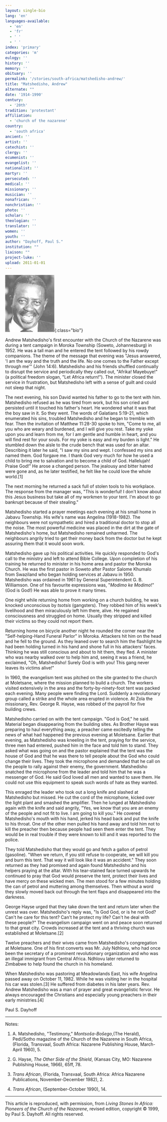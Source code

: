 ```yaml
---
layout: single-bio
lang: 'en'
languages-available:
  - 'en'
  - 'fr'
  - ' '
  - ' '
index: 'primary'
categories: 'm'
eulogy: ''
history: ''
memory: ''
obituary: ''
permalink: '/stories/south-africa/matshedisho-andrew/'
title: "Matshedisho, Andrew"
alternate: ""
date: '1914-1990'
century:
  - '20th'
tradition: 'protestant'
affiliation:
  - 'church of the nazarene'
country:
  - 'south africa'
ancient: ''
artist: ''
catechist: ''
clergy: ''
ecumenist: ''
evangelist: ''
nationalist: ''
martyr: ''
persecuted: ''
medical: ''
missionary: ''
musician: ''
nonafrican: ''
nonchristian: ''
photo: ''
scholar: ''
theologian: ''
translator: ''
women: ''
youth: ''
author: "Dayhoff, Paul S."
institution: ""
liaison: ""
project-luke: ''
upload: 2011-01-01
---
```


![Andrew Matshedisho](/images/bio-pics/southafrica/matshedisho-andrew/matshedisho_andrew.jpg){:class="bio"}

Andrew Matshedisho's first encounter with the Church of the Nazarene was during  a tent campaign in Moroka Township (Soweto, Johannesburg) in 1952.  He was a tall man and he entered the tent followed by his rowdy companions. The theme of the message that evening was "Jesus answered, 'I am the way and the truth and the life.  No one comes to the Father except through me'" (John 14:6).  Matshedisho and his friends shuffled continually to disrupt the service and periodically they called out, "Afrika! Mayebuye!" (a political freedom slogan, "Let Africa return!").  The minister closed the service in frustration, but Matshedisho left with a sense of guilt and could not sleep that night.

The next evening, his son David wanted his father to go to the tent with him. Matshedisho refused as he was tired from work, but his son cried and persisted until it touched his father's heart.   He wondered what it was that the boy saw in it. So they went.  The words of Galatians 5:19-21, which enumerated his sins, troubled Matshedisho and he began to tremble with fear.  Then the invitation of Matthew 11:28-30 spoke to him, "Come to me, all you who are weary and burdened, and I will give you rest.  Take my yoke upon you and learn from me, for I am gentle and humble in heart, and you will find rest for your souls.  For my yoke is easy and my burden is light."  He stumbled down the aisle to the crude bench that was used for an altar.  Describing it later he said, "I saw my sins and wept.  I confessed my sins and named them.  God forgave me.  I thank God very much for how he used a child to bring me to salvation and to become a child of God.  Hallelujah!  Praise God!"  He arose a changed person.  The jealousy and bitter hatred were gone and, as he later testified, he felt like he could love the whole world.[1]

The next morning he returned a sack full of stolen tools to his workplace.  The response from the manager was, "This is wonderful!  I don't know about this Jesus business but take all of my workmen to your tent.  I'm about to go bankrupt because of their stealing."

Matshedisho started a prayer meetings each evening at his small home in Jabavu Township.  His wife's name was Angelina (1918-1982).  The neighbours were not sympathetic and hired a traditional doctor to stop all the noise.  The most powerful medicine was placed in the dirt at the gate of Matshedisho's home, but Matshedisho remained unharmed.  The neighbours angrily tried to get their money back from the doctor but he kept assuring them that it would soon work.

Matshedisho gave up his political activities.  He quickly  responded to God's call to the ministry and left to attend Bible College.  Upon completion of his training he returned to minister in his home area and pastor the Moroka Church.  He was the first pastor in Soweto after Pastor Salome Khumalo from Swaziland who began holding services at Jabavu in 1950.  Matshedisho was ordained in 1961 by General Superintendent G. B. Williamson.  One of his favourite expressions was, "*Modimo ke Modimo*!" (God is God!)  He was able to prove it many times.

One night while returning home from working on a church building, he was knocked unconscious by *tsotsis* (gangsters).  They robbed him of his week's livelihood and then miraculously left him there, alive.  He regained consciousness and struggled on home.  Usually they stripped and killed their victims so they could not report them.

Returning home on bicycle another night he rounded the corner near the "Self-helping-Hand Funeral Parlor" in Moroka.  Attackers hit him on the head and he fell to the ground.  As they leaned over to search him the flashlight he had been holding turned in his hand and shone full in his attackers' faces.  Thinking he was still conscious and about to hit them, they fled.  A minister who was nearby walked over to help him and, seeing it was a friend, he exclaimed, "Oh, Matshedisho!  Surely God is with you!  This gang never leaves its victims alive!"

In 1960, the evangelism tent was pitched on the site granted to the church at Moletsane, where the mission planned to build a church.  The workers visited extensively in the area and the forty-by-ninety-foot tent was packed each evening.  Many people were finding the Lord.  Suddenly a revolutionary group called a strike and the whole area erupted in violence.  At Zola the missionary, Rev. George R. Hayse, was robbed of the payroll for five building crews.

Matshedisho carried on with the tent campaign.  "God is God," he said.  Material began disappearing from the building sites.  As Brother Hayse was preparing to haul everything away, a preacher came excitedly telling the news of what had happened the previous evening at Moletsane. Earlier that evening, as Matshedisho was kneeling in the tent, praying for the service, three men had entered, pushed him in the face and told him to stand.  They asked what was going on and the pastor explained that the tent was the house of God and that he was there to tell people about the God who could change their lives.  They took the microphone and demanded that he call on the people to rally against their enemy, the government.  Matshedisho snatched the microphone from the leader and told him that he was a messenger of God.  He said God loved all men and wanted to save them.  He could not use this equipment to speak such words of hate as they wanted.

This enraged the leader who took out a long knife and slashed at Matshedisho but missed.  He cut the cord of the microphone, kicked over the light plant and smashed the amplifier.  Then he lunged at Matshedisho again with the knife and said angrily, "Yes, we know that you are an enemy of the people and not fit to live.  I am going to kill you."  He covered Matshedisho's mouth with his hand, jerked his head back and put the knife to his throat.  One of the other men pulled his hand away and told him not to kill the preacher then because people had seen them enter the tent.  They would be in real trouble if they were known to kill and it was reported to the police.

They told Matshedisho that they would go and fetch a gallon of petrol (gasoline). "When we return, if you still refuse to cooperate, we will kill you and burn this tent.  That way it will look like it was an accident."  They soon returned as they had promised and again found Matshedisho and his helpers praying at the altar.  With his tear-stained face turned upwards he continued to pray that God would preserve the tent, protect their lives and have mercy on these wicked men.  The men stood for a few minutes holding the can of petrol and muttering among themselves.  Then without a word they slowly moved back out through the tent flaps and disappeared into the darkness.

George Hayse urged that they take down the tent and return later when the unrest was over.  Matshedisho's reply was, "Is God God, or is he not God?  Can't he care for this tent?  Can't he protect my life?  Can't he deal with these people?"  The evangelism campaign went on and peace soon returned to that great city.  Crowds increased at the tent and a thriving church was established at Moletsane.[2]

Twelve preachers and their wives came from Matshedisho's congregation at Moletsane.  One of his first converts was Mr. July Ndhlovu, who had once been the secretary of a prominent revolutionary organization and who was an illegal immigrant from Central Africa.  Ndhlovu later returned to Zimbabwe to help found the church in his homeland.

When Matshedisho was pastoring at Meadowlands East, his wife Angelina passed away on October 11, 1982.  While he was visiting her in the hospital his car was stolen.[3]   He suffered from diabetes in his later years.  Rev. Andrew Matshedisho was a man of prayer and great evangelistic fervor.  He always encouraged the Christians and especially young preachers in their early ministries.[4]

Paul S. Dayhoff

---

Notes:

1. A. Matshedisho, "Testimony,"  *Montsoša-Bošego*,(The Herald), Pedi/Sotho magazine of the Church of the Nazarene in South Africa, (Florida, Transvaal, South Africa: Nazarene Publishing House, March-April 1960), 5.

2. G. Hayse, *The Other Side of the Shield*, (Kansas City, MO: Nazarene Publishing House, 1966), 65ff, 78.

3. *Trans African*, (Florida, Transvaal, South Africa: Africa Nazarene Publications, November-December 1982), 2.

4. *Trans African*, (September-October 1990), 14.

---

This article is reproduced, with permission, from *Living Stones In Africa: Pioneers of the Church of the Nazarene*, revised edition, copyright &copy; 1999, by Paul S. Dayhoff.  All rights reserved.